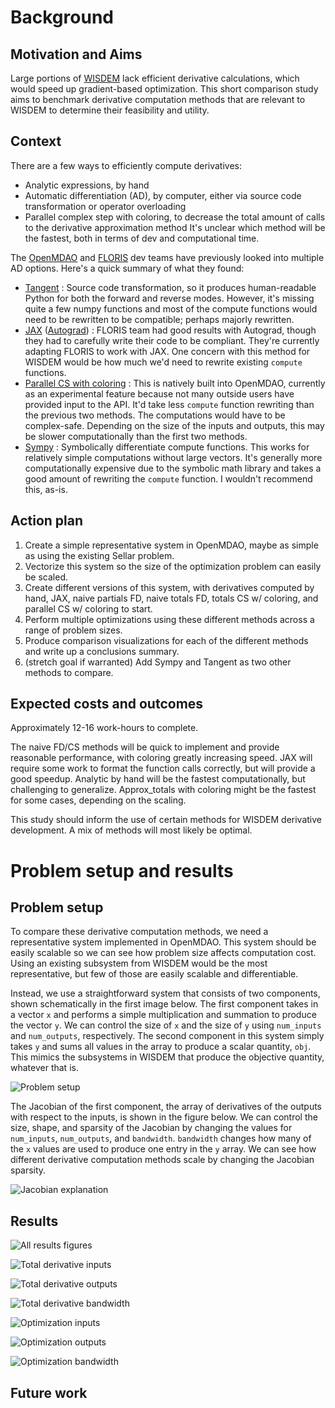 # Background

## Motivation and Aims
Large portions of [WISDEM](https://github.com/WISDEM/wisdem) lack efficient derivative calculations, which would speed up gradient-based optimization.
This short comparison study aims to benchmark derivative computation methods that are relevant to WISDEM to determine their feasibility and utility.

## Context
There are a few ways to efficiently compute derivatives:
- Analytic expressions, by hand
- Automatic differentiation (AD), by computer, either via source code transformation or operator overloading
- Parallel complex step with coloring, to decrease the total amount of calls to the derivative approximation method
It's unclear which method will be the fastest, both in terms of dev and computational time.

The [OpenMDAO](https://github.com/OpenMDAO/OpenMDAO/) and [FLORIS](https://github.com/NREL/floris) dev teams have previously looked into multiple AD options.
Here's a quick summary of what they found:
- [Tangent](https://github.com/google/tangent) : Source code transformation, so it produces human-readable Python for both the forward and reverse modes. However, it's missing quite a few numpy functions and most of the compute functions would need to be rewritten to be compatible; perhaps majorly rewritten.
- [JAX](https://github.com/google/jax) ([Autograd](https://github.com/HIPS/autograd)) : FLORIS team had good results with Autograd, though they had to carefully write their code to be compliant. They're currently adapting FLORIS to work with JAX. One concern with this method for WISDEM would be how much we'd need to rewrite existing `compute` functions.
- [Parallel CS with coloring](http://openmdao.org/twodocs/versions/3.0.0/features/experimental/simul_coloring_fd_cs.html) : This is natively built into OpenMDAO, currently as an experimental feature because not many outside users have provided input to the API. It'd take less `compute` function rewriting than the previous two methods. The computations would have to be complex-safe. Depending on the size of the inputs and outputs, this may be slower computationally than the first two methods.
- [Sympy](https://www.sympy.org/en/index.html) : Symbolically differentiate compute functions. This works for relatively simple computations without large vectors. It's generally more computationally expensive due to the symbolic math library and takes a good amount of rewriting the `compute` function. I wouldn't recommend this, as-is.

## Action plan
1. Create a simple representative system in OpenMDAO, maybe as simple as using the existing Sellar problem.
2. Vectorize this system so the size of the optimization problem can easily be scaled.
3. Create different versions of this system, with derivatives computed by hand, JAX, naive partials FD, naive totals FD, totals CS w/ coloring, and parallel CS w/ coloring to start.
4. Perform multiple optimizations using these different methods across a range of problem sizes.
5. Produce comparison visualizations for each of the different methods and write up a conclusions summary.
6. (stretch goal if warranted) Add Sympy and Tangent as two other methods to compare.

## Expected costs and outcomes
Approximately 12-16 work-hours to complete.

The naive FD/CS methods will be quick to implement and provide reasonable performance, with coloring greatly increasing speed.
JAX will require some work to format the function calls correctly, but will provide a good speedup.
Analytic by hand will be the fastest computationally, but challenging to generalize.
Approx_totals with coloring might be the fastest for some cases, depending on the scaling.

This study should inform the use of certain methods for WISDEM derivative development. A mix of methods will most likely be optimal.


# Problem setup and results

## Problem setup

To compare these derivative computation methods, we need a representative system implemented in OpenMDAO.
This system should be easily scalable so we can see how problem size affects computation cost.
Using an existing subsystem from WISDEM would be the most representative, but few of those are easily scalable and differentiable.

Instead, we use a straightforward system that consists of two components, shown schematically in the first image below.
The first component takes in a vector `x` and performs a simple multiplication and summation to produce the vector `y`.
We can control the size of `x` and the size of `y` using `num_inputs` and `num_outputs`, respectively.
The second component in this system simply takes `y` and sums all values in the array to produce a scalar quantity, `obj`.
This mimics the subsystems in WISDEM that produce the objective quantity, whatever that is.

![Problem setup](problem_setup.jpg)

The Jacobian of the first component, the array of derivatives of the outputs with respect to the inputs, is shown in the figure below.
We can control the size, shape, and sparsity of the Jacobian by changing the values for `num_inputs`, `num_outputs`, and `bandwidth`.
`bandwidth` changes how many of the `x` values are used to produce one entry in the `y` array.
We can see how different derivative computation methods scale by changing the Jacobian sparsity.

![Jacobian explanation](jacobian.jpg)



## Results

![All results figures](all_plots.png)



![Total derivative inputs](total_derivs_num_inputs.png)

![Total derivative outputs](total_derivs_num_outputs.png)

![Total derivative bandwidth](total_derivs_bandwidth.png)


![Optimization inputs](opt_num_inputs.png)

![Optimization outputs](opt_num_outputs.png)

![Optimization bandwidth](opt_bandwidth.png)

## Future work


